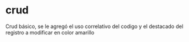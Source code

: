# crud
Crud básico, se le agregó el uso correlativo del codigo y el destacado del registro a modificar en color amarillo
